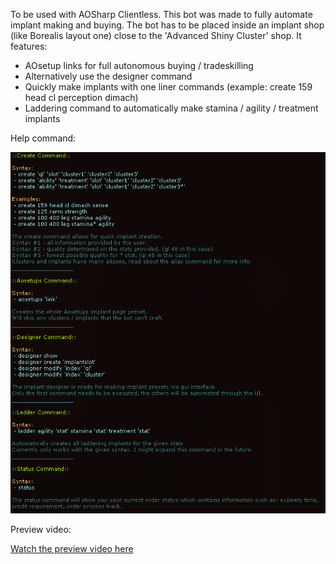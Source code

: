 To be used with AOSharp Clientless. This bot was made to fully automate implant making and buying. The bot has to be placed inside an implant shop (like Borealis layout one) close to the 'Advanced Shiny Cluster' shop. It features:

- AOsetup links for full autonomous buying / tradeskilling
- Alternatively use the designer command
- Quickly make implants with one liner commands (example: create 159 head cl perception dimach)
- Laddering command to automatically make stamina / agility / treatment implants

Help command:

![Alt Text](Preview.png)

Preview video:

[Watch the preview video here](https://streamable.com/63ilsx)